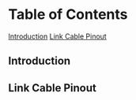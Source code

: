# Table of Contents
[Introduction](#Introduction)
[Link Cable Pinout](#Link-Cable-Pinout)


## Introduction

## Link Cable Pinout
